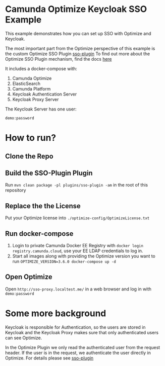 # Camunda Optimize Keycloak SSO Example

This example demonstrates how you can set up SSO with Optimize and Keycloak.

The most important part from the Optimize perspective of this example is the custom Optimize SSO Plugin
[sso-plugin](../plugins/sso-plugin)
To find out more about the Optimize SSO Plugin mechanism, find the docs [here](https://docs.camunda.io/docs/self-managed/optimize-deployment/plugins/single-sign-on/)

It includes a docker-compose with:
1. Camunda Optimize
2. ElasticSearch
3. Camunda Platform
2. Keycloak Authentication Server
3. Keycloak Proxy Server

The Keycloak Server has one user:

```
demo:password
```

# How to run?

## Clone the Repo

## Build the SSO-Plugin Plugin

Run `mvn clean package -pl plugins/sso-plugin -am` in the root of this repository

## Replace the the License

Put your Optimize license into `./optimize-config/OptimizeLicense.txt`

## Run docker-compose

1. Login to private Camunda Docker EE Registry with `docker login registry.camunda.cloud`, use your EE LDAP credentials to log in.
2. Start all images along with providing the Optimize version you want to run `OPTIMIZE_VERSION=3.6.0 docker-compose up -d`

## Open Optimize

Open `http://sso-proxy.localtest.me/` in a web browser and log in with `demo:password`

# Some more background

Keycloak is responsible for Authentication, so the users are stored in Keycloak and the Keycloak Proxy makes sure that only authenticated users can see Optimize.

In the Optimize Plugin we only read the authenticated user from the request header. If the user is in the request, we authenticate the user directly in Optimize.
For details please see [sso-plugin](../plugins/sso-plugin)